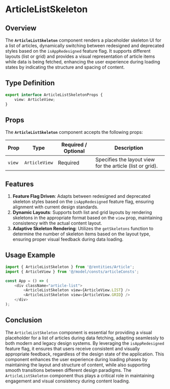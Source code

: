# ArticleListSkeleton

## Overview
The **`ArticleListSkeleton`** component renders a placeholder skeleton UI for a list of articles, dynamically switching between redesigned and deprecated styles based on the `isAppRedesigned` feature flag. It supports different layouts (list or grid) and provides a visual representation of article items while data is being fetched, enhancing the user experience during loading states by indicating the structure and spacing of content.

## Type Definition
```typescript
export interface ArticleListSkeletonProps {
    view: ArticleView;
}
```

## Props
The **`ArticleListSkeleton`** component accepts the following props:

| Prop        | Type       | Required / Optional | Description                                                               |
|-------------|------------|----------------------|---------------------------------------------------------------------------|
| `view`      | `ArticleView`   | Required             | Specifies the layout view for the article (list or grid). |

## Features
1. **Feature Flag Driven**: Adapts between redesigned and deprecated skeleton styles based on the `isAppRedesigned` feature flag, ensuring alignment with current design standards.
2. **Dynamic Layouts**: Supports both list and grid layouts by rendering skeletons in the appropriate format based on the `view` prop, maintaining consistency with the actual content layout.
3. **Adaptive Skeleton Rendering**: Utilizes the `getSkeletons` function to determine the number of skeleton items based on the layout type, ensuring proper visual feedback during data loading.

## Usage Example
```typescript jsx
import { ArticleListSkeleton } from '@/entities/Article';
import { ArticleView } from '@/model/consts/articleConsts';

const App = () => (
    <div className="article-list">
        <ArticleListSkeleton view={ArticleView.LIST} />
        <ArticleListSkeleton view={ArticleView.GRID} />
    </div>
);
```
## Conclusion
The `ArticleListSkeleton` component is essential for providing a visual placeholder for a list of articles during data fetching, adapting seamlessly to both modern and legacy design systems. 
By leveraging the `isAppRedesigned` feature flag, it ensures that users receive consistent and visually appropriate feedback, regardless of the design state of the application. This component enhances the user experience during loading phases by maintaining the layout and structure of content, while also supporting smooth transitions between different design paradigms. 
The `ArticleListSkeleton` component thus plays a critical role in maintaining engagement and visual consistency during content loading.
